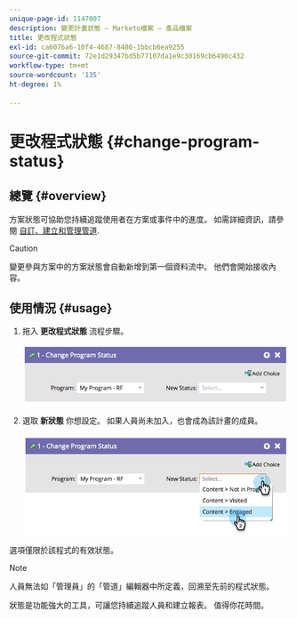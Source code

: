 ```yaml
---
unique-page-id: 1147007
description: 變更計畫狀態 — Marketo檔案 — 產品檔案
title: 更改程式狀態
exl-id: ca6076a6-10f4-4687-8486-1bbcb6ea9255
source-git-commit: 72e1d29347bd5b77107da1e9c30169cb6490c432
workflow-type: tm+mt
source-wordcount: '135'
ht-degree: 1%

---
```


# 更改程式狀態 {#change-program-status}

## 總覽 {#overview}

方案狀態可協助您持續追蹤使用者在方案或事件中的進度。 如需詳細資訊，請參閱 [自訂、建立和管理管道](/help/marketo/product-docs/administration/tags/create-a-program-channel.md).

>[!CAUTION]
>
>變更參與方案中的方案狀態會自動新增到第一個資料流中。 他們會開始接收內容。

## 使用情況 {#usage}

1. 拖入 **更改程式狀態** 流程步驟。

   ![](assets/image2014-9-22-14-3a43-3a34.png)

1. 選取 **新狀態** 你想設定。 如果人員尚未加入，也會成為該計畫的成員。

   ![](assets/image2014-9-22-14-3a43-3a45.png)

選項僅限於該程式的有效狀態。

>[!NOTE]
>
>人員無法如「管理員」的「管道」編輯器中所定義，回溯至先前的程式狀態。

狀態是功能強大的工具，可讓您持續追蹤人員和建立報表。 值得你花時間。
